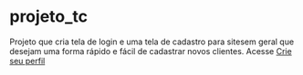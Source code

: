 # projeto_tc
Projeto que cria tela de login e uma tela de cadastro para sitesem geral que desejam uma forma rápido e fácil de cadastrar novos clientes.
Acesse [Crie seu perfil](https://sanped07.github.io/projeto_tc/)
